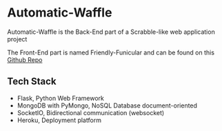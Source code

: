 # Automatic-Waffle

Automatic-Waffle is the Back-End part of a Scrabble-like web application project

The Front-End part is named Friendly-Funicular and can be found on this [Github Repo](https://github.com/Tanguy-Tanguy-Corp/friendly-funicular)

## Tech Stack
- Flask, Python Web Framework
- MongoDB with PyMongo, NoSQL Database document-oriented
- SocketIO, Bidirectional communication (websocket)
- Heroku, Deployment platform